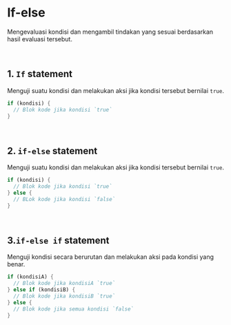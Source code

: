 # If-else

Mengevaluasi kondisi dan mengambil tindakan yang sesuai berdasarkan hasil evaluasi tersebut. 

</br>

## 1\. `If` statement

Menguji suatu kondisi dan melakukan aksi jika kondisi tersebut bernilai `true`.

```Dart
if (kondisi) {
  // Blok kode jika kondisi `true`
}
```

</br>

## 2\. `if-else` statement

Menguji suatu kondisi dan melakukan aksi jika kondisi tersebut bernilai `true`.

```Dart
if (kondisi) {
  // Blok kode jika kondisi `true`
} else {
  // BLok kode jika kondisi `false`
}
```

</br>

## 3\.`if-else if` statement

Menguji kondisi secara berurutan dan melakukan aksi pada kondisi yang benar.

```Dart
if (kondisiA) {
  // Blok kode jika kondisiA `true`
} else if (kondisiB) {
  // Blok kode jika kondisiB `true`
} else {
  // Blok kode jika semua kondisi `false`
}
```